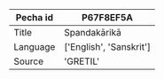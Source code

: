 |Pecha id | P67F8EF5A
| --- | --- 
|Title | Spandakārikā 
|Language | ['English', 'Sanskrit']
|Source | 'GRETIL'